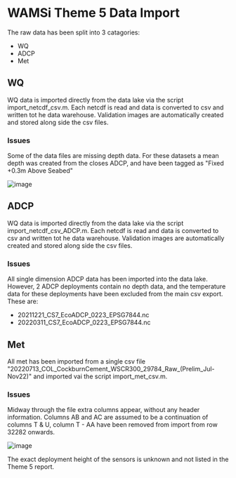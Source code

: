 # WAMSi Theme 5 Data Import

The raw data has been split into 3 catagories:

- WQ
- ADCP
- Met

## WQ

WQ data is imported directly from the data lake via the script import_netcdf_csv.m. Each netcdf is read and data is converted to csv and written tot he data warehouse. Validation images are automatically created and stored along side the csv files.

### Issues

Some of the data files are missing depth data. For these datasets a mean depth was created from the closes ADCP, and have been tagged as "Fixed +0.3m Above Seabed"

![image](https://github.com/AquaticEcoDynamics/csiem-data/assets/19967037/c8ea73e8-78a8-4d97-8196-213e6002226b)


## ADCP

WQ data is imported directly from the data lake via the script import_netcdf_csv_ADCP.m. Each netcdf is read and data is converted to csv and written tot he data warehouse. Validation images are automatically created and stored along side the csv files.

### Issues

All single dimension ADCP data has been imported into the data lake. However, 2 ADCP deployments contain no depth data, and the temperature data for these deployments have been excluded from the main csv export. These are:

- 20211221_CS7_EcoADCP_0223_EPSG7844.nc
- 20220311_CS7_EcoADCP_0223_EPSG7844.nc

## Met


All met has been imported from a single csv file "20220713_COL_CockburnCement_WSCR300_29784_Raw_(Prelim_Jul-Nov22)" and imported vai the script import_met_csv.m. 

### Issues

Midway through the file extra columns appear, without any header information. Columns AB and AC are assumed to be a continuation of columns T & U, column T - AA have been removed from import from row 32282 onwards.

![image](https://github.com/AquaticEcoDynamics/csiem-data/assets/19967037/b6551ee2-b766-4beb-8c8a-4428ee782559)

The exact deployment height of the sensors is unknown and not listed in the Theme 5 report.
